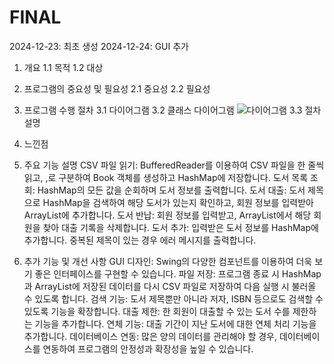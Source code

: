 # FINAL
2024-12-23: 최초 생성
2024-12-24: GUI 추가

1. 개요
   1.1 목적
   1.2 대상

2. 프로그램의 중요성 및 필요성
   2.1 중요성
   2.2 필요성

3. 프로그램 수행 절차
   3.1 다이어그램
   3.2 클래스 다이어그램
   ![다이어그램](https://github.com/user-attachments/assets/605e0b8a-855b-47c7-9599-68a3e4811892)
   3.3 절차 설명

4. 느낀점


3. 주요 기능 설명
CSV 파일 읽기: BufferedReader를 이용하여 CSV 파일을 한 줄씩 읽고, ,로 구분하여 Book 객체를 생성하고 HashMap에 저장합니다.
도서 목록 조회: HashMap의 모든 값을 순회하며 도서 정보를 출력합니다.
도서 대출: 도서 제목으로 HashMap을 검색하여 해당 도서가 있는지 확인하고, 회원 정보를 입력받아 ArrayList에 추가합니다.
도서 반납: 회원 정보를 입력받고, ArrayList에서 해당 회원을 찾아 대출 기록을 삭제합니다.
도서 추가: 입력받은 도서 정보를 HashMap에 추가합니다. 중복된 제목이 있는 경우 에러 메시지를 출력합니다.
4. 추가 기능 및 개선 사항
GUI 디자인: Swing의 다양한 컴포넌트를 이용하여 더욱 보기 좋은 인터페이스를 구현할 수 있습니다.
파일 저장: 프로그램 종료 시 HashMap과 ArrayList에 저장된 데이터를 다시 CSV 파일로 저장하여 다음 실행 시 불러올 수 있도록 합니다.
검색 기능: 도서 제목뿐만 아니라 저자, ISBN 등으로도 검색할 수 있도록 기능을 확장합니다.
대출 제한: 한 회원이 대출할 수 있는 도서 수를 제한하는 기능을 추가합니다.
연체 기능: 대출 기간이 지난 도서에 대한 연체 처리 기능을 추가합니다.
데이터베이스 연동: 많은 양의 데이터를 관리해야 할 경우, 데이터베이스를 연동하여 프로그램의 안정성과 확장성을 높일 수 있습니다.
